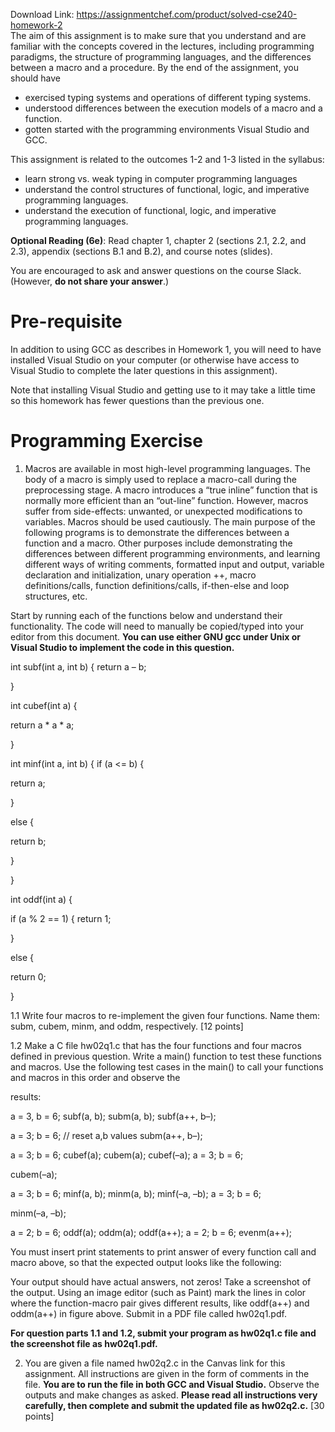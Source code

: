 Download Link: https://assignmentchef.com/product/solved-cse240-homework-2
<br>
The aim of this assignment is to make sure that you understand and are familiar with the concepts covered in the lectures, including programming paradigms, the structure of programming languages, and the differences between a macro and a procedure.  By the end of the assignment, you should have

<ul>

 <li>exercised typing systems and operations of different typing systems.</li>

 <li>understood differences between the execution models of a macro and a function.</li>

 <li>gotten started with the programming environments Visual Studio and GCC.</li>

</ul>




This assignment is related to the outcomes 1-2 and 1-3 listed in the syllabus:

<ul>

 <li>learn strong vs. weak typing in computer programming languages</li>

 <li>understand the control structures of functional, logic, and imperative programming languages.</li>

 <li>understand the execution of functional, logic, and imperative programming languages.</li>

</ul>

<strong>Optional Reading (6e)</strong>: Read chapter 1, chapter 2 (sections 2.1, 2.2, and 2.3), appendix (sections B.1 and B.2), and course notes (slides).

You are encouraged to ask and answer questions on the course Slack.  (However, <strong>do not share your answer</strong>.)




<h1>Pre-requisite</h1>

In addition to using GCC as describes in Homework 1, you will need to have installed Visual Studio on your computer (or otherwise have access to Visual Studio to complete the later questions in this assignment).

Note that installing Visual Studio and getting use to it may take a little time so this homework has fewer questions than the previous one.

<h1>Programming Exercise</h1>

<ol>

 <li>Macros are available in most high-level programming languages. The body of a macro is simply used to replace a macro-call during the preprocessing stage. A macro introduces a “true inline” function that is normally more efficient than an “out-line” function. However, macros suffer from side-effects: unwanted, or unexpected modifications to variables. Macros should be used cautiously. The main purpose of the following programs is to demonstrate the differences between a function and a macro. Other purposes include demonstrating the differences between different programming environments, and learning different ways of writing comments, formatted input and output, variable declaration and initialization, unary operation ++, macro definitions/calls, function definitions/calls, if-then-else and loop structures, etc.</li>

</ol>

Start by running each of the functions below and understand their functionality. The code will need to manually be copied/typed into your editor from this document. <strong>You can use either GNU gcc under Unix or Visual Studio to implement the code in this question.</strong>

<strong>   </strong>

int subf(int a, int b) {     return a – b;

}




int cubef(int a) {

return a * a * a;

}




int minf(int a, int b) {     if (a &lt;= b) {

return a;

}

else {

return b;

}

}




int oddf(int a) {

if (a % 2 == 1) {          return 1;

}

else {

return 0;

}

1.1 Write four macros to re-implement the given four functions. Name them: subm, cubem,   minm, and oddm, respectively.  [12 points]

1.2      Make a C file hw02q1.c that has the four functions and four macros defined in previous question. Write a main() function to test these functions and macros. Use the following test cases in the main() to call your functions and macros in this order and observe the

results:




a = 3, b = 6;       subf(a, b);  subm(a, b);  subf(a++, b–);

a = 3; b = 6;       // reset a,b values        subm(a++, b–);




a = 3; b = 6;       cubef(a);    cubem(a);    cubef(–a);    a = 3; b = 6;

cubem(–a);




a = 3; b = 6;       minf(a, b);  minm(a, b);  minf(–a, –b);    a = 3; b = 6;

minm(–a, –b);




a = 2; b = 6;       oddf(a);     oddm(a);     oddf(a++);  a = 2; b = 6;       evenm(a++);

You must insert print statements to print answer of every function call and macro above, so that the expected output looks like the following:




Your output should have actual answers, not zeros! Take a screenshot of the output. Using an image editor (such as Paint) mark the lines in color where the function-macro pair gives different results, like oddf(a++) and oddm(a++) in figure above. Submit in a PDF file called hw02q1.pdf.

<strong>For question parts 1.1 and 1.2, submit your program as hw02q1.c file and the screenshot file as hw02q1.pdf. </strong>

<ol start="2">

 <li>You are given a file named hw02q2.c in the Canvas link for this assignment. All instructions are given in the form of comments in the file. <strong>You are to run the file in </strong><strong>both GCC and Visual Studio.</strong> Observe the outputs and make changes as asked. <strong>Please read all instructions very carefully, then complete and submit the updated file as hw02q2.c.</strong> [30 points]</li>

</ol>


